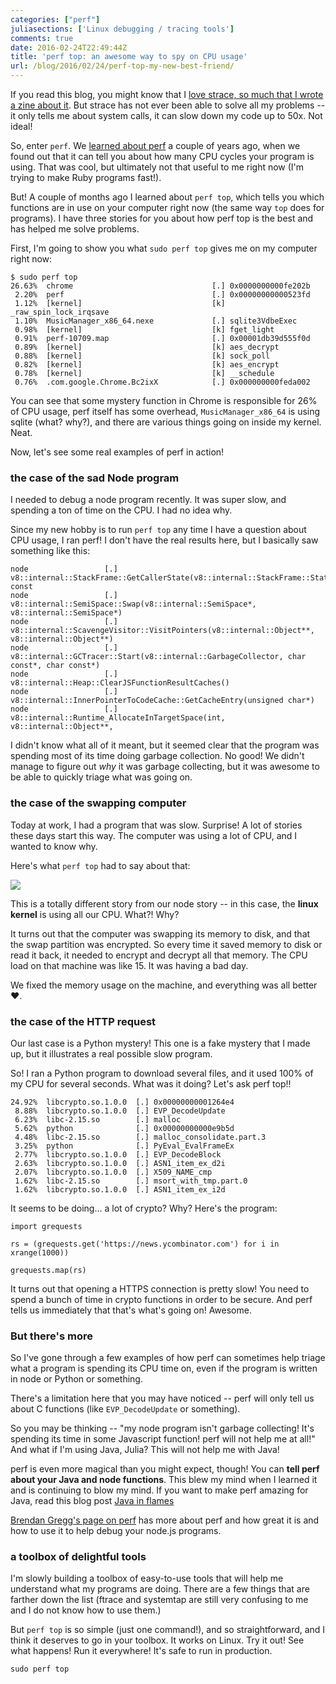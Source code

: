 ```yaml
---
categories: ["perf"]
juliasections: ['Linux debugging / tracing tools']
comments: true
date: 2016-02-24T22:49:44Z
title: 'perf top: an awesome way to spy on CPU usage'
url: /blog/2016/02/24/perf-top-my-new-best-friend/
---
```


If you read this blog, you might know that I [love strace, so much that I wrote a zine about it](http://jvns.ca/blog/2015/04/14/strace-zine/). But strace has not ever been able to solve all my problems -- it only tells me about system calls, it can slow down my code up to 50x. Not ideal!

So, enter `perf`. We [learned about perf](http://jvns.ca/blog/2014/05/13/profiling-with-perf/) a couple of years ago, when we found out that it can tell you about how many CPU cycles your program is using. That was cool, but ultimately not that useful to me right now (I'm trying to make Ruby programs fast!).

But! A couple of months ago I learned about `perf top`, which tells you which functions are in use on your computer right now (the same way `top` does for programs). I have three stories for you about how perf top is the best and has helped me solve problems.

First, I'm going to show you what `sudo perf top` gives me on my computer right now:

```
$ sudo perf top
26.63%  chrome                               [.] 0x0000000000fe202b
 2.20%  perf                                 [.] 0x00000000000523fd
 1.12%  [kernel]                             [k] _raw_spin_lock_irqsave
 1.10%  MusicManager_x86_64.nexe             [.] sqlite3VdbeExec
 0.98%  [kernel]                             [k] fget_light
 0.91%  perf-10709.map                       [.] 0x00001db39d555f0d
 0.89%  [kernel]                             [k] aes_decrypt
 0.88%  [kernel]                             [k] sock_poll
 0.82%  [kernel]                             [k] aes_encrypt
 0.78%  [kernel]                             [k] __schedule
 0.76%  .com.google.Chrome.Bc2ixX            [.] 0x000000000feda002
```

You can see that some mystery function in Chrome is responsible for 26% of CPU usage, perf itself has some overhead, `MusicManager_x86_64` is using sqlite (what? why?), and there are various things going on inside my kernel. Neat.

Now, let's see some real examples of perf in action!

### the case of the sad Node program

I needed to debug a node program recently. It was super slow, and spending a ton of time on the CPU. I had no idea why.

Since my new hobby is to run `perf top` any time I have a question about CPU usage, I ran perf! I don't have the real results here, but I basically saw something like this:

```
node                 [.] v8::internal::StackFrame::GetCallerState(v8::internal::StackFrame::State*) const
node                 [.] v8::internal::SemiSpace::Swap(v8::internal::SemiSpace*, v8::internal::SemiSpace*)
node                 [.] v8::internal::ScavengeVisitor::VisitPointers(v8::internal::Object**, v8::internal::Object**)
node                 [.] v8::internal::GCTracer::Start(v8::internal::GarbageCollector, char const*, char const*)
node                 [.] v8::internal::Heap::ClearJSFunctionResultCaches()
node                 [.] v8::internal::InnerPointerToCodeCache::GetCacheEntry(unsigned char*)
node                 [.] v8::internal::Runtime_AllocateInTargetSpace(int, v8::internal::Object**,
```

I didn't know what all of it meant, but it seemed clear that the program was spending most of its time doing garbage collection. No good! We didn't manage to figure out *why* it was garbage collecting, but it was awesome to be able to quickly triage what was going on.


### the case of the swapping computer

Today at work, I had a program that was slow. Surprise! A lot of stories these days start this way. The computer was using a lot of CPU, and I wanted to know why.

Here's what `perf top` had to say about that:

<img src="/images/swap-perf.png">

This is a totally different story from our node story -- in this case, the **linux kernel** is using all our CPU. What?! Why?

It turns out that the computer was swapping its memory to disk, and that the swap partition was encrypted. So every time it saved memory to disk or read it back, it needed to encrypt and decrypt all that memory. The CPU load on that machine was like 15. It was having a bad day.

We fixed the memory usage on the machine, and everything was all better ❤.

### the case of the HTTP request

Our last case is a Python mystery! This one is a fake mystery that I made up, but it illustrates a real possible slow program.

So! I ran a Python program to download several files, and it used 100% of my CPU for several seconds. What was it doing? Let's ask perf top!!

```
24.92%  libcrypto.so.1.0.0  [.] 0x00000000001264e4
 8.88%  libcrypto.so.1.0.0  [.] EVP_DecodeUpdate
 6.23%  libc-2.15.so        [.] malloc
 5.62%  python              [.] 0x00000000000e9b5d
 4.48%  libc-2.15.so        [.] malloc_consolidate.part.3
 3.25%  python              [.] PyEval_EvalFrameEx
 2.77%  libcrypto.so.1.0.0  [.] EVP_DecodeBlock
 2.63%  libcrypto.so.1.0.0  [.] ASN1_item_ex_d2i
 2.07%  libcrypto.so.1.0.0  [.] X509_NAME_cmp
 1.62%  libc-2.15.so        [.] msort_with_tmp.part.0
 1.62%  libcrypto.so.1.0.0  [.] ASN1_item_ex_i2d
```

It seems to be doing... a lot of crypto? Why? Here's the program:

```
import grequests

rs = (grequests.get('https://news.ycombinator.com') for i in xrange(1000))

grequests.map(rs)
```

It turns out that opening a HTTPS connection is pretty slow! You need to spend a bunch of time in crypto functions in order to be secure. And perf tells us immediately that that's what's going on! Awesome.

### But there's more

So I've gone through a few examples of how perf can sometimes help triage what a program is spending its CPU time on, even if the program is written in node or Python or something.

There's a limitation here that you may have noticed -- perf will only tell us about C functions (like `EVP_DecodeUpdate` or something).

So you may be thinking -- "my node program isn't garbage collecting! It's spending its time in some Javascript function! perf will not help me at all!" And what if I'm using Java, Julia? This will not help me with Java!

perf is even more magical than you might expect, though! You can **tell perf about your Java and node functions**. This blew my mind when I learned it and is continuing to blow my mind. If you want to make perf amazing for Java, read this blog post [Java in flames](http://techblog.netflix.com/2015/07/java-in-flames.html)

 [Brendan Gregg's page on perf](http://www.brendangregg.com/perf.html) has more about perf and how great it is and how to use it to help debug your node.js programs.

### a toolbox of delightful tools

I'm slowly building a toolbox of easy-to-use tools that will help me understand what my programs are doing. There are a few things that are farther down the list (ftrace and systemtap are still very confusing to me and I do not know how to use them.)

But `perf top` is so simple (just one command!), and so straightforward, and I think it deserves to go in your toolbox. It works on Linux. Try it out! See what happens! Run it everywhere! It's safe to run in production.

`sudo perf top`
